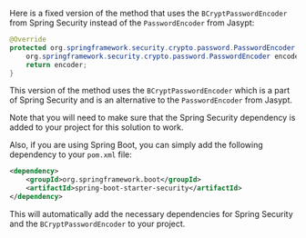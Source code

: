 Here is a fixed version of the method that uses the `BCryptPasswordEncoder` from Spring Security instead of the `PasswordEncoder` from Jasypt:

```java
@Override
protected org.springframework.security.crypto.password.PasswordEncoder createStringEncoder() {
    org.springframework.security.crypto.password.PasswordEncoder encoder = new org.springframework.security.crypto.bcrypt.BCryptPasswordEncoder();
    return encoder;
}
```

This version of the method uses the `BCryptPasswordEncoder` which is a part of Spring Security and is an alternative to the `PasswordEncoder` from Jasypt.

Note that you will need to make sure that the Spring Security dependency is added to your project for this solution to work.

Also, if you are using Spring Boot, you can simply add the following dependency to your `pom.xml` file:

```xml
<dependency>
    <groupId>org.springframework.boot</groupId>
    <artifactId>spring-boot-starter-security</artifactId>
</dependency>
```

This will automatically add the necessary dependencies for Spring Security and the `BCryptPasswordEncoder` to your project.